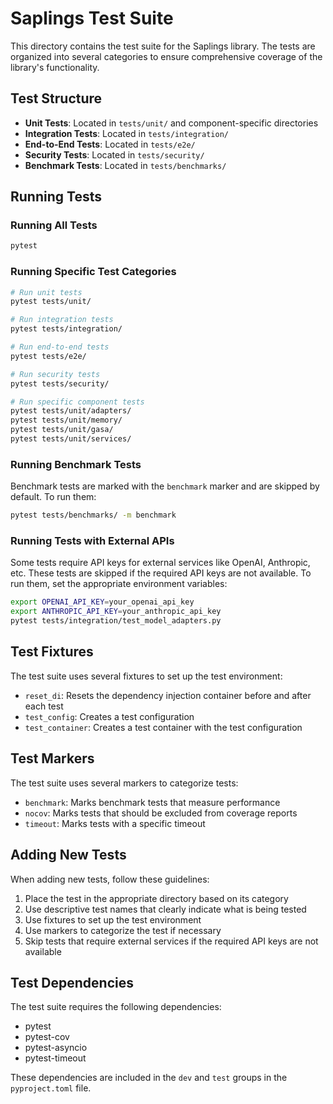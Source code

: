 # Saplings Test Suite

This directory contains the test suite for the Saplings library. The tests are organized into several categories to ensure comprehensive coverage of the library's functionality.

## Test Structure

- **Unit Tests**: Located in `tests/unit/` and component-specific directories
- **Integration Tests**: Located in `tests/integration/`
- **End-to-End Tests**: Located in `tests/e2e/`
- **Security Tests**: Located in `tests/security/`
- **Benchmark Tests**: Located in `tests/benchmarks/`

## Running Tests

### Running All Tests

```bash
pytest
```

### Running Specific Test Categories

```bash
# Run unit tests
pytest tests/unit/

# Run integration tests
pytest tests/integration/

# Run end-to-end tests
pytest tests/e2e/

# Run security tests
pytest tests/security/

# Run specific component tests
pytest tests/unit/adapters/
pytest tests/unit/memory/
pytest tests/unit/gasa/
pytest tests/unit/services/
```

### Running Benchmark Tests

Benchmark tests are marked with the `benchmark` marker and are skipped by default. To run them:

```bash
pytest tests/benchmarks/ -m benchmark
```

### Running Tests with External APIs

Some tests require API keys for external services like OpenAI, Anthropic, etc. These tests are skipped if the required API keys are not available. To run them, set the appropriate environment variables:

```bash
export OPENAI_API_KEY=your_openai_api_key
export ANTHROPIC_API_KEY=your_anthropic_api_key
pytest tests/integration/test_model_adapters.py
```

## Test Fixtures

The test suite uses several fixtures to set up the test environment:

- `reset_di`: Resets the dependency injection container before and after each test
- `test_config`: Creates a test configuration
- `test_container`: Creates a test container with the test configuration

## Test Markers

The test suite uses several markers to categorize tests:

- `benchmark`: Marks benchmark tests that measure performance
- `nocov`: Marks tests that should be excluded from coverage reports
- `timeout`: Marks tests with a specific timeout

## Adding New Tests

When adding new tests, follow these guidelines:

1. Place the test in the appropriate directory based on its category
2. Use descriptive test names that clearly indicate what is being tested
3. Use fixtures to set up the test environment
4. Use markers to categorize the test if necessary
5. Skip tests that require external services if the required API keys are not available

## Test Dependencies

The test suite requires the following dependencies:

- pytest
- pytest-cov
- pytest-asyncio
- pytest-timeout

These dependencies are included in the `dev` and `test` groups in the `pyproject.toml` file.
